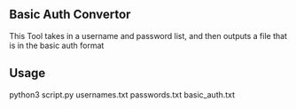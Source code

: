 ## Basic Auth Convertor
This Tool takes in a username and password list, and then outputs a file that is in the basic auth format
## Usage
python3 script.py usernames.txt passwords.txt basic_auth.txt
